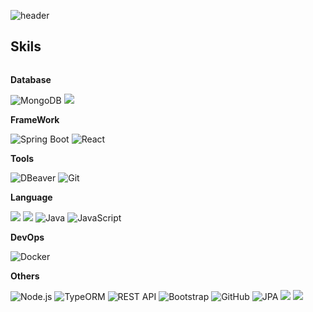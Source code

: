 ![header](https://capsule-render.vercel.app/api?type=waving&color=0:6994CDEE,100:EC6EAFFF&height=150&section=header&text=Welcome%20to%20My%20GitHub&fontSize=30&animation=fadeIn&fontAlign=30&fontAlignY=35&fontColor=FFFFFF)


## Skils
<div style="display:flex; flex-direction:column; align-items:flex-start;">
    <!-- Database -->
    <p><strong>Database</strong></p>
    <div>
        <img src="https://img.shields.io/badge/MongoDB-47A248?style=for-the-badge&logo=mongodb&logoColor=white" alt="MongoDB" />
        <img src="https://img.shields.io/badge/mysql-4479A1?style=for-the-badge&logo=mysql&logoColor=white"> 
    </div>
    <!-- FrameWork -->
    <p><strong>FrameWork</strong></p>
    <div>
        <img src="https://img.shields.io/badge/Spring-6DB33F?style=for-the-badge&logo=spring&logoColor=white" alt="Spring Boot" />
        <img src="https://img.shields.io/badge/React-20232A?style=for-the-badge&logo=react&logoColor=61DAFB" alt="React" />
    </div>
     <!-- Tools -->
    <p><strong>Tools</strong></p>
    <div>
       <img src="https://img.shields.io/badge/DBeaver-503E74?style=for-the-badge&logo=dbeaver&logoColor=white" alt="DBeaver" />
    <img src="https://img.shields.io/badge/Git-F05032?style=for-the-badge&logo=git&logoColor=white" alt="Git" />
    </div>
      <!-- Language -->
    <p><strong>Language</strong></p>
    <div
                <img src="https://img.shields.io/badge/javascript-F7DF1E?style=for-the-badge&logo=javascript&logoColor=black"> 
          <img src="https://img.shields.io/badge/TypeScript-007396?style=for-the-badge&logo=Typescript&logoColor=white"> 
        <img src="https://img.shields.io/badge/Dart-0175C2?style=for-the-badge&logo=dart&logoColor=white" />
         <img src="https://img.shields.io/badge/Java-007396?style=for-the-badge&logo=java&logoColor=white" alt="Java" />
       <img src="https://img.shields.io/badge/JavaScript-FFCA28?style=for-the-badge&logo=javascript&logoColor=black" alt="JavaScript" />
    </div>
     <!-- DevOps -->
    <p><strong>DevOps</strong></p>
    <div>
        <img src="https://img.shields.io/badge/Docker-2496ED?style=for-the-badge&logo=docker&logoColor=white" alt="Docker" />
    </div>
    <!-- Others -->
    <p><strong>Others</strong></p>
    <div>
        <img src="https://img.shields.io/badge/Node.js-339933?style=for-the-badge&logo=node.js&logoColor=white" alt="Node.js"> 
         <img src="https://img.shields.io/badge/TypeORM-007ACC?style=for-the-badge&logo=typeorm&logoColor=white" alt="TypeORM"> 
    <img src="https://img.shields.io/badge/REST%20API-005571?style=for-the-badge" alt="REST API" />
        <img src="https://img.shields.io/badge/Bootstrap-7952B3?style=for-the-badge&logo=bootstrap&logoColor=white" alt="Bootstrap" />
        <img src="https://img.shields.io/badge/GitHub-181717?style=for-the-badge&logo=github&logoColor=white" alt="GitHub" />
        <img src="https://img.shields.io/badge/JPA-007396?style=for-the-badge&logo=java&logoColor=white" alt="JPA" />
         <img src="https://img.shields.io/badge/html5-E34F26?style=for-the-badge&logo=html5&logoColor=white"> 
        <img src="https://img.shields.io/badge/css-1572B6?style=for-the-badge&logo=css3&logoColor=white"> 
</div><br>
</div>







